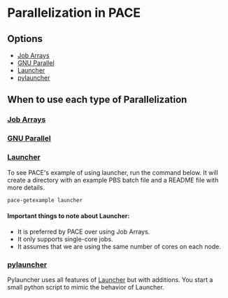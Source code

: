 # Parallelization in PACE

## Options
* [Job Arrays](#job-arrays)
* [GNU Parallel](#gnu-parallel)
* [Launcher](#launcher)
* [pylauncher](#pylauncher)

## When to use each type of Parallelization

### [Job Arrays](http://docs.pace.gatech.edu/software/arrayGuide/)

### [GNU Parallel](http://docs.pace.gatech.edu/software/multiparallel/)

### [Launcher](http://docs.pace.gatech.edu/software/launcher/)

To see PACE's example of using launcher, run the command below. 
It will create a directory with an example PBS batch file and a README file with more details.
```bash
pace-getexample launcher
```

#### Important things to note about Launcher:
* It is preferred by PACE over using Job Arrays.
* It only supports single-core jobs.
* It assumes that we are using the same number of cores on each node.


### [pylauncher](http://docs.pace.gatech.edu/software/pylauncher/)

Pylauncher uses all features of [Launcher](#launcher) but with additions. You start a small python script to mimic the behavior of Launcher.

